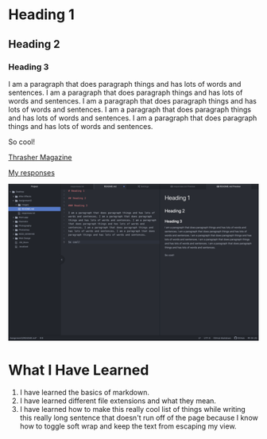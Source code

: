 # Heading 1

## Heading 2

### Heading 3

I am a paragraph that does paragraph things and has lots of words and sentences. I am a paragraph that does paragraph things and has lots of words and sentences. I am a paragraph that does paragraph things and has lots of words and sentences. I am a paragraph that does paragraph things and has lots of words and sentences. I am a paragraph that does paragraph things and has lots of words and sentences.

So cool!

[Thrasher Magazine](https://www.thrashermagazine.com)

[My responses](./responses.txt)

![Screenshot](./images/screenshot.png)

# What I Have Learned

1. I have learned the basics of markdown.
2. I have learned different file extensions and what they mean.
3. I have learned how to make this really cool list of things while writing this really long sentence that doesn't run off of the page because I know how to toggle soft wrap and keep the text from escaping my view.
